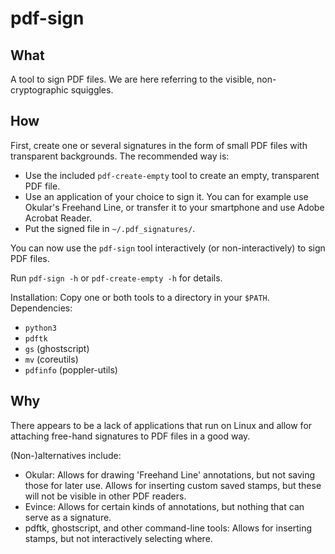# pdf-sign

## What

A tool to sign PDF files.
We are here referring to the visible, non-cryptographic squiggles.

## How

First, create one or several signatures in the form of small PDF files with transparent backgrounds.
The recommended way is:
* Use the included `pdf-create-empty` tool to create an empty, transparent PDF file.
* Use an application of your choice to sign it.
  You can for example use Okular's Freehand Line, or transfer it to your smartphone and use Adobe Acrobat Reader.
* Put the signed file in `~/.pdf_signatures/`.

You can now use the `pdf-sign` tool interactively (or non-interactively) to sign PDF files.

Run `pdf-sign -h` or `pdf-create-empty -h` for details.

Installation:
Copy one or both tools to a directory in your `$PATH`.
Dependencies:
* `python3`
* `pdftk`
* `gs` (ghostscript)
* `mv` (coreutils)
* `pdfinfo` (poppler-utils)

## Why

There appears to be a lack of applications that run on Linux and allow for attaching free-hand signatures to PDF files in a good way.

(Non-)alternatives include:

* Okular: Allows for drawing 'Freehand Line' annotations, but not saving those for later use.
  Allows for inserting custom saved stamps, but these will not be visible in other PDF readers.
* Evince: Allows for certain kinds of annotations, but nothing that can serve as a signature.
* pdftk, ghostscript, and other command-line tools: Allows for inserting stamps, but not interactively selecting where.
